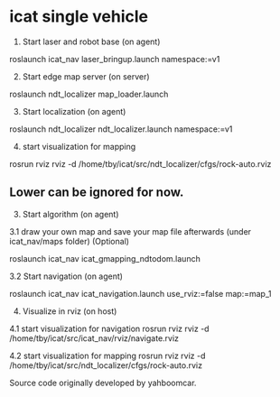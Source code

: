 # icat single vehicle

1. Start laser and robot base  (on agent)

roslaunch icat_nav laser_bringup.launch namespace:=v1

2. Start edge map server (on server)

roslaunch ndt_localizer map_loader.launch

3. Start localization  (on agent)

roslaunch ndt_localizer ndt_localizer.launch namespace:=v1 

4. start visualization for mapping

rosrun rviz rviz -d /home/tby/icat/src/ndt_localizer/cfgs/rock-auto.rviz





Lower can be ignored for now.
--------------------------------
3. Start algorithm  (on agent)

 3.1  draw your own map and save your map file afterwards  (under icat_nav/maps folder) (Optional)

 roslaunch icat_nav icat_gmapping_ndtodom.launch

3.2 Start navigation  (on agent)

roslaunch icat_nav icat_navigation.launch use_rviz:=false map:=map_1

4. Visualize in rviz (on host)

4.1 start visualization for navigation
rosrun rviz rviz -d /home/tby/icat/src/icat_nav/rviz/navigate.rviz

4.2 start visualization for mapping
rosrun rviz rviz -d /home/tby/icat/src/ndt_localizer/cfgs/rock-auto.rviz




Source code originally developed by yahboomcar.
